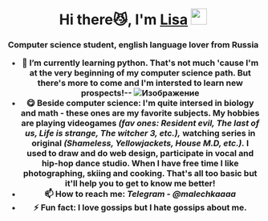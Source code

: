 <h1 align="center">Hi there😼, I'm <a href="https://daniilshat.ru/" target="_blank">Lisa</a> 
<img src="https://github.com/blackcater/blackcater/raw/main/images/Hi.gif" height="32"/></h1>
<h3 align="center">Computer science student, english language lover from Russia
  
- 🌱 I’m currently learning **python**. That's not much 'cause I'm at the very beginning of my computer science path. But there's more to come and I'm intersted to learn new prospects!--
![Изображение](https://i.pinimg.com/736x/9a/18/55/9a185537c55257fcc04adb05765e827a.jpg)
- 😋 **Beside computer science:** I'm quite intersed in biology and math - these ones are my favorite subjects. My hobbies are playing videogames *(fav ones: Resident evil, The last of us, Life is strange, The witcher 3, etc.),* watching series in original *(Shameless, Yellowjackets, House M.D, etc.).* I used to draw and do web design, participate in vocal and hip-hop dance studio. When I have free time I like photographing, skiing and cooking. That's all too basic but it'll help you to get to know me better!
- 📫 **How to reach me:**
*Telegram - @malechkaaaa*
- ⚡ **Fun fact:** I love gossips but I hate gossips about me.
